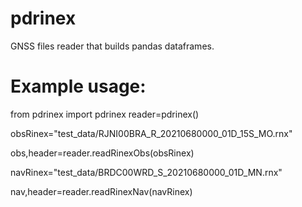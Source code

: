# pdrinex
GNSS files reader that builds pandas dataframes.

# Example usage:

from pdrinex import pdrinex
reader=pdrinex()

obsRinex="test_data/RJNI00BRA_R_20210680000_01D_15S_MO.rnx"

obs,header=reader.readRinexObs(obsRinex) 
    
navRinex="test_data/BRDC00WRD_S_20210680000_01D_MN.rnx"

nav,header=reader.readRinexNav(navRinex) 
